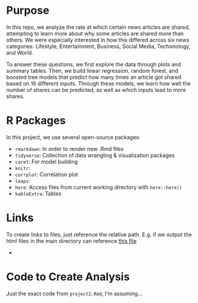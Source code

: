 # Purpose

In this repo, we analyze the rate at which certain news articles are shared, attempting to learn more about why some articles are shared more than others. We were especially interested in how this differed across six news categories: Lifestyle, Entertainment, Business, Social Media, Techonology, and World. 

To answer these questions, we first explore the data through plots and summary tables. Then, we build linear regression, random forest, and boosted tree models that predict how many times an article got shared based on 16 different inputs. Through these models, we learn how well the number of shares can be predicted, as well as which inputs lead to more shares.

# R Packages

In this project, we use several open-source packages:

- `rmarkdown`: In order to render new .Rmd files
- `tidyverse`: Collection of data wrangling & visualization packages
- `caret`: For model building
- `knitr`:
- `corrplot`: Correlation plot
- `leaps`:
- `here`: Access files from current working directory with `here::here()`
- `kableExtra`: Tables

# Links

To create links to files, just reference the relative path. E.g. if we output the html
files in the main directory can reference [this file](xyz.html)

- 

# Code to Create Analysis

Just the exact code from `project2.Rmd`, I'm assuming...
